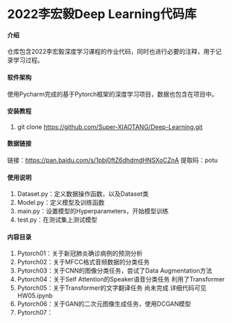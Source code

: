 # 2022李宏毅Deep Learning代码库

#### 介绍
仓库包含2022李宏毅深度学习课程的作业代码，同时也进行必要的注释，用于记录学习过程。



#### 软件架构
使用Pycharm完成的基于Pytorch框架的深度学习项目，数据也包含在项目中。


#### 安装教程

1.  git clone https://github.com/Super-XIAOTANG/Deep-Learning.git

#### 数据链接

链接：https://pan.baidu.com/s/1pbj0ftZ6dhdmdHNSXoCZnA 
提取码：potu 

#### 使用说明

1.  Dataset.py：定义数据操作函数，以及Dataset类
2.  Model.py：定义模型及训练函数
3.  main.py：设置模型的Hyperparameters，开始模型训练
4.  test.py：在测试集上测试模型

#### 内容目录

1.  Pytorch01：关于新冠肺炎确诊病例的预测分析
2.  Pytorch02：关于MFCC格式音频数据的分类任务
3.  Pytorch03：关于CNN的图像分类任务，尝试了Data Augmentation方法
4.  Pytorch04：关于Self Attention的Speaker语音分类任务 利用了Transformer
5.  Pytorch05：关于Transformer的文字翻译任务 尚未完成 详细代码可见HW05.ipynb
6.  Pytorch06：关于GAN的二次元图像生成任务，使用DCGAN模型
7.  Pytorch07：
